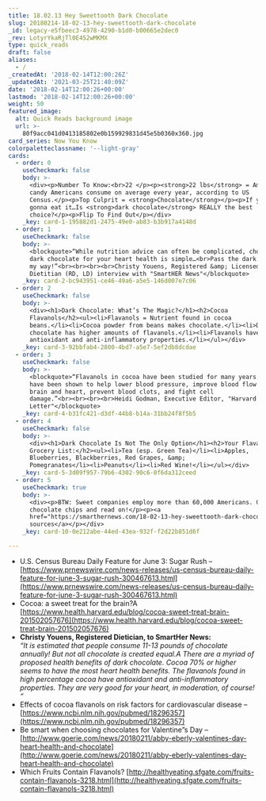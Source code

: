 ```yaml
---
title: 18.02.13 Hey Sweettooth Dark Chocolate
slug: 20180214-18-02-13-hey-sweettooth-dark-chocolate
_id: legacy-e5fbeec3-4978-4290-b1d0-b00665e2dec0
_rev: LotyrYkaRjTl0E452wMKMX
type: quick_reads
draft: false
aliases:
  - /
_createdAt: '2018-02-14T12:00:26Z'
_updatedAt: '2021-03-25T21:40:09Z'
date: '2018-02-14T12:00:26+00:00'
lastmod: '2018-02-14T12:00:26+00:00'
weight: 50
featured_image:
  alt: Quick Reads background image
  url: >-
    80f9acc041d0413185802e0b159929831d45e5b0360x360.jpg
card_series: Now You Know
colorpaletteclassname: '--light-gray'
cards:
  - order: 0
    useCheckmark: false
    body: >-
      <div><p>Number To Know:<br>22 </p><p><strong>22 lbs</strong> = Amount of
      candy Americans consume on average every year, according to US
      Census.</p><p>Top Culprit = <strong>Chocolate</strong></p><p>If you’re
      gonna eat it…Is <strong>dark chocolate</strong> REALLY the best
      choice?</p><p>Flip To Find Out</p></div>
    _key: card-1-195882d1-2475-49e0-ab83-b3b917a4148d
  - order: 1
    useCheckmark: false
    body: >-
      <blockquote>“While nutrition advice can often be complicated, choosing
      dark chocolate for your heart health is simple…<br>Pass the dark chocolate
      my way!”<br><br><br><br>Christy Youens, Registered &amp; Licensed
      Dietitian (RD, LD) interview with "SmartHER News"</blockquote>
    _key: card-2-bc943951-ce46-49a6-a5e5-146d007e7c06
  - order: 2
    useCheckmark: false
    body: >-
      <div><h1>Dark Chocolate: What’s The Magic?</h1><h2>Cocoa
      Flavanols</h2><ul><li>Flavanols = Nutrient found in cocoa
      beans.</li><li>Cocoa powder from beans makes chocolate.</li><li>Dark
      chocolate has higher amounts of flavanols.</li><li>Flavanols have
      antioxidant and anti-inflammatory properties.</li></ul></div>
    _key: card-3-92bbfab4-2800-4bd7-a5e7-5ef2db8dcdae
  - order: 3
    useCheckmark: false
    body: >-
      <blockquote>“Flavanols in cocoa have been studied for many years. They
      have been shown to help lower blood pressure, improve blood flow to the
      brain and heart, prevent blood clots, and fight cell
      damage.”<br><br><br><br>Heidi Godman, Executive Editor, "Harvard Health
      Letter"</blockquote>
    _key: card-4-b31fc421-d3df-44b8-b14a-31bb24f8f5b5
  - order: 4
    useCheckmark: false
    body: >-
      <div><h1>Dark Chocolate Is Not The Only Option</h1><h2>Your Flavanol
      Grocery List:</h2><ul><li>Tea (esp. Green Tea)</li><li>Apples,
      Blueberries, Blackberries, Red Grapes, &amp;
      Pomegranates</li><li>Peanuts</li><li>Red Wine!</li></ul></div>
    _key: card-5-3d09f957-79b6-4302-90c6-0f6da312ceed
  - order: 5
    useCheckmark: true
    body: >-
      <div><p>BTW: Sweet companies employ more than 60,000 Americans. Grab some
      chocolate chips and read on!</p><p><a
      href="https://smarthernews.com/18-02-13-hey-sweettooth-dark-chocolate/">view
      sources</a></p></div>
    _key: card-10-0e212abe-44ed-43ea-932f-f2d22b851d6f

---
```

* U.S. Census Bureau Daily Feature for June 3: Sugar Rush – [https://www.prnewswire.com/news-releases/us-census-bureau-daily-feature-for-june-3-sugar-rush-300467613.html](https://www.prnewswire.com/news-releases/us-census-bureau-daily-feature-for-june-3-sugar-rush-300467613.html)
* Cocoa: a sweet treat for the brain?A [https://www.health.harvard.edu/blog/cocoa-sweet-treat-brain-201502057676](https://www.health.harvard.edu/blog/cocoa-sweet-treat-brain-201502057676)
* **Christy Youens, Registered Dietician, to SmartHer News:**  
_“It is estimated that people consume 11-13 pounds of chocolate annually! But not all chocolate is created equal.A_ _There are a myriad of proposed health benefits of dark chocolate. Cocoa 70% or higher seems to have the most heart health benefits. The flavanols found in high percentage cocoa have antioxidant and anti-inflammatory properties. They are very good for your heart, in moderation, of course! “_
* Effects of cocoa flavanols on risk factors for cardiovascular disease – [https://www.ncbi.nlm.nih.gov/pubmed/18296357](https://www.ncbi.nlm.nih.gov/pubmed/18296357)
* Be smart when choosing chocolates for Valentine”s Day – [http://www.goerie.com/news/20180211/abby-eberly-valentines-day-heart-health-and-chocolate](http://www.goerie.com/news/20180211/abby-eberly-valentines-day-heart-health-and-chocolate)
* Which Fruits Contain Flavanols? [http://healthyeating.sfgate.com/fruits-contain-flavanols-3218.html](http://healthyeating.sfgate.com/fruits-contain-flavanols-3218.html)